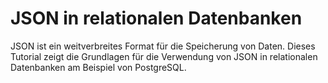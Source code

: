 # JSON in relationalen Datenbanken
JSON ist ein weitverbreites Format für die Speicherung von Daten. 
Dieses Tutorial zeigt die Grundlagen für die Verwendung von JSON in relationalen Datenbanken am Beispiel von PostgreSQL.